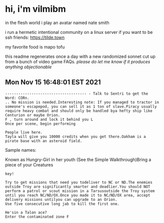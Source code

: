 # hi, i'm vilmibm

in the flesh world i play an avatar named nate smith

i run a hermetic intentional community on a linux server if you want to be ssh friends: https://tilde.town

my favorite food is mapo tofu

this readme regenerates once a day with a new randomized sonnet cut up from a bunch of video game FAQs.
_please do let me know if it produces anything objectionable_

## Mon Nov 15 16:48:01 EST 2021

    ------------------------------------- - Talk to Sentri to get the Word: CORn.
    .. No mission is needed.Interesting note: If you managed to tractor in someone's escapepod, you can sell it as 1 ton of slave.Piracy usually require heavy combat and should only be handled bya hefty ship like Centurion or maybe Orion.
    F , turn around and lock it behind you L
    Once per scene, begin performing
    
    People live here.
    Tayla will give you 10000 credits when you get there.Oakham is a pirate base with an asteroid field.
      Sample names:  Known as Hungry-Girl in her youth
    (See the Simple Walkthrough)Bring a piece of your Creatures
    
    key!
    
    Try to get missions that need you todeliver to NC or ND.The enemies outside Troy are significantly smarter and deadlier.You should NOT perform a patrol or scout mission in a Tarsusoutside the Troy system until you reach NC/ND/OX.Once you made it to NC/ND/OX area, accept delivery missions untilyou can upgrade to an Orion.
    Use five consecutive long jab to kill the first one.
    
    He'sin a Talon ace?
    Enter the contaminated zone F
